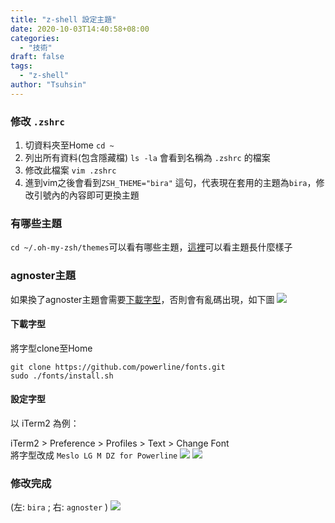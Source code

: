 ```yaml
---
title: "z-shell 設定主題"
date: 2020-10-03T14:40:58+08:00
categories:
  - "技術"
draft: false
tags:
  - "z-shell"
author: "Tsuhsin"
---
```

### 修改 `.zshrc`
1. 切資料夾至Home `cd ~`
2. 列出所有資料(包含隱藏檔) `ls -la` 會看到名稱為 `.zshrc` 的檔案
3. 修改此檔案 `vim .zshrc`
4. 進到vim之後會看到`ZSH_THEME="bira"` 這句，代表現在套用的主題為`bira`，修改引號內的內容即可更換主題

### 有哪些主題
`cd ~/.oh-my-zsh/themes`可以看有哪些主題，[這裡](https://github.com/robbyrussell/oh-my-zsh/wiki/Themes)可以看主題長什麼樣子

### agnoster主題
如果換了agnoster主題會需要[下載字型](https://github.com/powerline/fonts)，否則會有亂碼出現，如下圖
![](https://i.imgur.com/KMAEGPC.png)

#### 下載字型
將字型clone至Home
```
git clone https://github.com/powerline/fonts.git
sudo ./fonts/install.sh
```
#### 設定字型
以 iTerm2 為例：

iTerm2 > Preference > Profiles > Text > Change Font <br>
將字型改成 `Meslo LG M DZ for Powerline`
![](https://i.imgur.com/kk87Aue.png)
![](https://i.imgur.com/sTJ70cr.png)

### 修改完成
(左: `bira` ; 右: `agnoster` )
![](https://i.imgur.com/CbvB96R.png)
